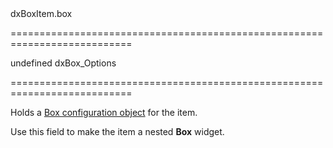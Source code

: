 <!--id-->dxBoxItem.box<!--/id-->
===========================================================================
<!--default-->undefined<!--/default-->
<!--type-->dxBox_Options<!--/type-->
===========================================================================

<!--shortDescription-->
Holds a [Box configuration object](/Documentation/ApiReference/UI_Widgets/dxBox/Configuration/) for the item.
<!--/shortDescription-->

<!--fullDescription-->
Use this field to make the item a nested **Box** widget.
<!--/fullDescription-->